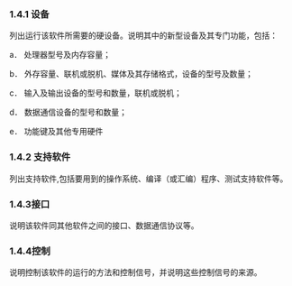 ### 1.4.1 设备

列出运行该软件所需要的硬设备。说明其中的新型设备及其专门功能，包括：

a．  处理器型号及内存容量；

b．  外存容量、联机或脱机、媒体及其存储格式，设备的型号及数量；

c．  输入及输出设备的型号和数量，联机或脱机；

d．  数据通信设备的型号和数量；

e．  功能键及其他专用硬件

### 1.4.2 支持软件

列出支持软件,包括要用到的操作系统、编译（或汇编）程序、测试支持软件等。

### 1.4.3接口

说明该软件同其他软件之间的接口、数据通信协议等。

### 1.4.4控制

说明控制该软件的运行的方法和控制信号，并说明这些控制信号的来源。
